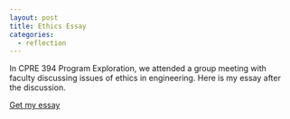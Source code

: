 ```yaml
---
layout: post
title: Ethics Essay
categories:
  - reflection
---
```


In CPRE 394 Program Exploration, we attended a group meeting with faculty discussing issues of ethics in engineering. Here is my essay after the discussion.

<a target="_blank" href="https://github.com/takasoft/takasoft.github.io/blob/master/public/assets/ethics-essay.pdf">Get my essay</a>
